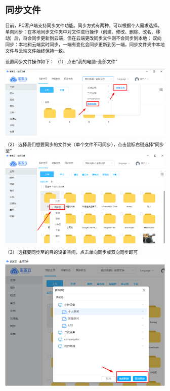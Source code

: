 # 同步文件

目前，PC客户端支持同步文件功能。同步方式有两种，可以根据个人需求选择。
单向同步：在本地同步文件夹中对文件进行操作（创建、修改、删除、改名、移动）后，将会同步更新到云端，但在云端更改同步文件则不会同步到本地；
双向同步：本地和云端实时同步，一端有变化会同步更新到另一端，同步文件夹中本地文件与云端文件始终保持一致。

设置同步文件操作如下：
（1）	点击“我的电脑-全部文件”

 ![微信图片_20200113140737.png](./file-sync/微信图片_20200113140737.png)

（2）	选择我们想要同步的文件夹（单个文件不可同步），点击鼠标右键选择“同步至”
![微信图片_20200113140843.png](./file-sync/微信图片_20200113140843.png)

（3）	选择要同步至的目的设备空间，点击单向同步或双向同步即可

![image.png](./file-sync/image.png)
 

